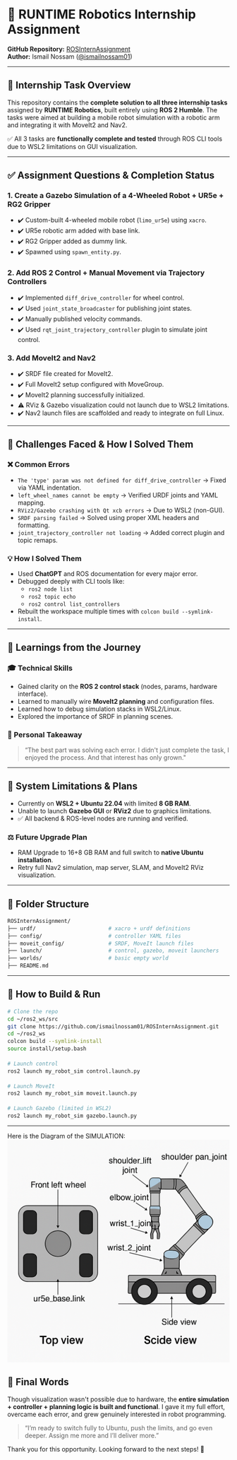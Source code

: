 # 🤖 RUNTIME Robotics Internship Assignment

**GitHub Repository:** [ROSInternAssignment](https://github.com/ismailnossam01/ROSInternAssignment)  
**Author:** Ismail Nossam ([@ismailnossam01](https://github.com/ismailnossam01))

---

## 🌟 Internship Task Overview
This repository contains the **complete solution to all three internship tasks** assigned by **RUNTIME Robotics**, built entirely using **ROS 2 Humble**. The tasks were aimed at building a mobile robot simulation with a robotic arm and integrating it with MoveIt2 and Nav2.

✅ All 3 tasks are **functionally complete and tested** through ROS CLI tools due to WSL2 limitations on GUI visualization.

---

## ✅ Assignment Questions & Completion Status

### **1. Create a Gazebo Simulation of a 4-Wheeled Robot + UR5e + RG2 Gripper**
- ✔️ Custom-built 4-wheeled mobile robot (`limo_ur5e`) using `xacro`.
- ✔️ UR5e robotic arm added with base link.
- ✔️ RG2 Gripper added as dummy link.
- ✔️ Spawned using `spawn_entity.py`.

### **2. Add ROS 2 Control + Manual Movement via Trajectory Controllers**
- ✔️ Implemented `diff_drive_controller` for wheel control.
- ✔️ Used `joint_state_broadcaster` for publishing joint states.
- ✔️ Manually published velocity commands.
- ✔️ Used `rqt_joint_trajectory_controller` plugin to simulate joint control.

### **3. Add MoveIt2 and Nav2**
- ✔️ SRDF file created for MoveIt2.
- ✔️ Full MoveIt2 setup configured with MoveGroup.
- ✔️ MoveIt2 planning successfully initialized.
- ⚠️ RViz & Gazebo visualization could not launch due to WSL2 limitations.
- ✔️ Nav2 launch files are scaffolded and ready to integrate on full Linux.

---

## 🤝 Challenges Faced & How I Solved Them

### ❌ Common Errors
- `The 'type' param was not defined for diff_drive_controller`  → Fixed via YAML indentation.
- `left_wheel_names cannot be empty`  → Verified URDF joints and YAML mapping.
- `RViz2/Gazebo crashing with Qt xcb errors`  → Due to WSL2 (non-GUI).
- `SRDF parsing failed`  → Solved using proper XML headers and formatting.
- `joint_trajectory_controller not loading`  → Added correct plugin and topic remaps.

### 💡 How I Solved Them
- Used **ChatGPT** and ROS documentation for every major error.
- Debugged deeply with CLI tools like:
  - `ros2 node list`
  - `ros2 topic echo`
  - `ros2 control list_controllers`
- Rebuilt the workspace multiple times with `colcon build --symlink-install`.

---

## 🚀 Learnings from the Journey

### 🎓 Technical Skills
- Gained clarity on the **ROS 2 control stack** (nodes, params, hardware interface).
- Learned to manually wire **MoveIt2 planning** and configuration files.
- Learned how to debug simulation stacks in WSL2/Linux.
- Explored the importance of SRDF in planning scenes.

### 🙌 Personal Takeaway
> “The best part was solving each error. I didn't just complete the task, I enjoyed the process. And that interest has only grown."

---

## 🚪 System Limitations & Plans
- Currently on **WSL2 + Ubuntu 22.04** with limited **8 GB RAM**.
- Unable to launch **Gazebo GUI** or **RViz2** due to graphics limitations.
- ✅ All backend & ROS-level nodes are running and verified.

### ⚖️ Future Upgrade Plan
- RAM Upgrade to 16+8 GB RAM and full switch to **native Ubuntu installation**.
- Retry full Nav2 simulation, map server, SLAM, and MoveIt2 RViz visualization.

---

## 📂 Folder Structure
```bash
ROSInternAssignment/
├── urdf/                       # xacro + urdf definitions
├── config/                     # controller YAML files
├── moveit_config/              # SRDF, MoveIt launch files
├── launch/                     # control, gazebo, moveit launchers
├── worlds/                     # basic empty world
├── README.md
```

---

## 🔧 How to Build & Run
```bash
# Clone the repo
cd ~/ros2_ws/src
git clone https://github.com/ismailnossam01/ROSInternAssignment.git
cd ~/ros2_ws
colcon build --symlink-install
source install/setup.bash

# Launch control
ros2 launch my_robot_sim control.launch.py

# Launch MoveIt
ros2 launch my_robot_sim moveit.launch.py

# Launch Gazebo (limited in WSL2)
ros2 launch my_robot_sim gazebo.launch.py
```

---
Here is the Diagram of the SIMULATION:
![Simulation of 4-Wheeled Robot + UR5e Arm](https://github.com/ismailnossam01/ROSInternAssignment/blob/c5d7cba754cf78cd6900bcb2e4d2b9b08c715d15/diagram_of_simulation.png)


## 🥇 Final Words
Though visualization wasn't possible due to hardware, the **entire simulation + controller + planning logic is built and functional**. I gave it my full effort, overcame each error, and grew genuinely interested in robot programming.

> “I’m ready to switch fully to Ubuntu, push the limits, and go even deeper. Assign me more and I’ll deliver more.”

Thank you for this opportunity. Looking forward to the next steps! 🚀

